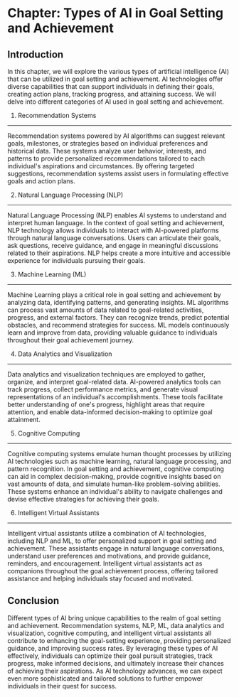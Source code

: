 Chapter: Types of AI in Goal Setting and Achievement
====================================================

Introduction
------------

In this chapter, we will explore the various types of artificial intelligence (AI) that can be utilized in goal setting and achievement. AI technologies offer diverse capabilities that can support individuals in defining their goals, creating action plans, tracking progress, and attaining success. We will delve into different categories of AI used in goal setting and achievement.

1. Recommendation Systems
-------------------------

Recommendation systems powered by AI algorithms can suggest relevant goals, milestones, or strategies based on individual preferences and historical data. These systems analyze user behavior, interests, and patterns to provide personalized recommendations tailored to each individual's aspirations and circumstances. By offering targeted suggestions, recommendation systems assist users in formulating effective goals and action plans.

2. Natural Language Processing (NLP)
------------------------------------

Natural Language Processing (NLP) enables AI systems to understand and interpret human language. In the context of goal setting and achievement, NLP technology allows individuals to interact with AI-powered platforms through natural language conversations. Users can articulate their goals, ask questions, receive guidance, and engage in meaningful discussions related to their aspirations. NLP helps create a more intuitive and accessible experience for individuals pursuing their goals.

3. Machine Learning (ML)
------------------------

Machine Learning plays a critical role in goal setting and achievement by analyzing data, identifying patterns, and generating insights. ML algorithms can process vast amounts of data related to goal-related activities, progress, and external factors. They can recognize trends, predict potential obstacles, and recommend strategies for success. ML models continuously learn and improve from data, providing valuable guidance to individuals throughout their goal achievement journey.

4. Data Analytics and Visualization
-----------------------------------

Data analytics and visualization techniques are employed to gather, organize, and interpret goal-related data. AI-powered analytics tools can track progress, collect performance metrics, and generate visual representations of an individual's accomplishments. These tools facilitate better understanding of one's progress, highlight areas that require attention, and enable data-informed decision-making to optimize goal attainment.

5. Cognitive Computing
----------------------

Cognitive computing systems emulate human thought processes by utilizing AI technologies such as machine learning, natural language processing, and pattern recognition. In goal setting and achievement, cognitive computing can aid in complex decision-making, provide cognitive insights based on vast amounts of data, and simulate human-like problem-solving abilities. These systems enhance an individual's ability to navigate challenges and devise effective strategies for achieving their goals.

6. Intelligent Virtual Assistants
---------------------------------

Intelligent virtual assistants utilize a combination of AI technologies, including NLP and ML, to offer personalized support in goal setting and achievement. These assistants engage in natural language conversations, understand user preferences and motivations, and provide guidance, reminders, and encouragement. Intelligent virtual assistants act as companions throughout the goal achievement process, offering tailored assistance and helping individuals stay focused and motivated.

Conclusion
----------

Different types of AI bring unique capabilities to the realm of goal setting and achievement. Recommendation systems, NLP, ML, data analytics and visualization, cognitive computing, and intelligent virtual assistants all contribute to enhancing the goal-setting experience, providing personalized guidance, and improving success rates. By leveraging these types of AI effectively, individuals can optimize their goal pursuit strategies, track progress, make informed decisions, and ultimately increase their chances of achieving their aspirations. As AI technology advances, we can expect even more sophisticated and tailored solutions to further empower individuals in their quest for success.
